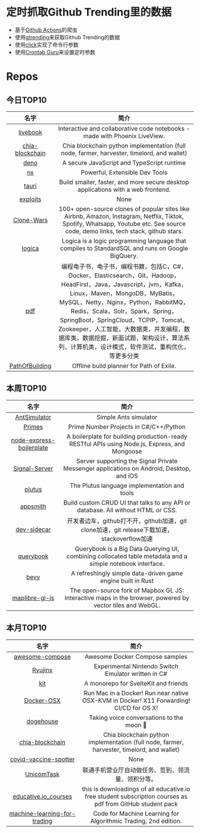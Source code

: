 # 定时抓取Github Trending里的数据
* 基于[Github Actions](https://docs.github.com/en/actions)的爬虫
* 使用[gtrending](https://github.com/hedythedev/gtrending)来获取Github Trending的数据
* 使用[click](https://github.com/pallets/click)实现了命令行参数
* 使用[Crontab Guru](https://crontab.guru/)来设置定时参数

# Repos
## 今日TOP10 
<!-- START OF DAILY_TOP10_REPOS -->
| 名字 | 简介 |
| :----: | :----: |
| [livebook](https://github.com/elixir-nx/livebook) | Interactive and collaborative code notebooks - made with Phoenix LiveView. |
| [chia-blockchain](https://github.com/Chia-Network/chia-blockchain) | Chia blockchain python implementation (full node, farmer, harvester, timelord, and wallet) |
| [deno](https://github.com/denoland/deno) | A secure JavaScript and TypeScript runtime |
| [nx](https://github.com/nrwl/nx) | Powerful, Extensible Dev Tools |
| [tauri](https://github.com/tauri-apps/tauri) | Build smaller, faster, and more secure desktop applications with a web frontend. |
| [exploits](https://github.com/r4j0x00/exploits) | None |
| [Clone-Wars](https://github.com/GorvGoyl/Clone-Wars) | 100+ open-source clones of popular sites like Airbnb, Amazon, Instagram, Netflix, Tiktok, Spotify, Whatsapp, Youtube etc. See source code, demo links, tech stack, github stars. |
| [logica](https://github.com/EvgSkv/logica) | Logica is a logic programming language that compiles to StandardSQL and runs on Google BigQuery. |
| [pdf](https://github.com/itdevbooks/pdf) | 编程电子书，电子书，编程书籍，包括C，C#，Docker，Elasticsearch，Git，Hadoop，HeadFirst，Java，Javascript，jvm，Kafka，Linux，Maven，MongoDB，MyBatis，MySQL，Netty，Nginx，Python，RabbitMQ，Redis，Scala，Solr，Spark，Spring，SpringBoot，SpringCloud，TCPIP，Tomcat，Zookeeper，人工智能，大数据类，并发编程，数据库类，数据挖掘，新面试题，架构设计，算法系列，计算机类，设计模式，软件测试，重构优化，等更多分类 |
| [PathOfBuilding](https://github.com/PathOfBuildingCommunity/PathOfBuilding) | Offline build planner for Path of Exile. |
<!-- END OF DAILY_TOP10_REPOS -->

## 本周TOP10
<!-- START OF WEEKLY_TOP10_REPOS -->
| 名字 | 简介 |
| :----: | :----: |
| [AntSimulator](https://github.com/johnBuffer/AntSimulator) | Simple Ants simulator |
| [Primes](https://github.com/davepl/Primes) | Prime Number Projects in C#/C++/Python |
| [node-express-boilerplate](https://github.com/hagopj13/node-express-boilerplate) | A boilerplate for building production-ready RESTful APIs using Node.js, Express, and Mongoose |
| [Signal-Server](https://github.com/signalapp/Signal-Server) | Server supporting the Signal Private Messenger applications on Android, Desktop, and iOS |
| [plutus](https://github.com/input-output-hk/plutus) | The Plutus language implementation and tools |
| [appsmith](https://github.com/appsmithorg/appsmith) | Build custom CRUD UI that talks to any API or database. All without HTML or CSS. |
| [dev-sidecar](https://github.com/docmirror/dev-sidecar) | 开发者边车，github打不开，github加速，git clone加速，git release下载加速，stackoverflow加速 |
| [querybook](https://github.com/pinterest/querybook) | Querybook is a Big Data Querying UI, combining collocated table metadata and a simple notebook interface. |
| [bevy](https://github.com/bevyengine/bevy) | A refreshingly simple data-driven game engine built in Rust |
| [maplibre-gl-js](https://github.com/maplibre/maplibre-gl-js) | The open-source fork of Mapbox GL JS: Interactive maps in the browser, powered by vector tiles and WebGL. |
<!-- END OF WEEKLY_TOP10_REPOS -->

## 本月TOP10
<!-- START OF MONTHLY_TOP10_REPOS -->
| 名字 | 简介 |
| :----: | :----: |
| [awesome-compose](https://github.com/docker/awesome-compose) | Awesome Docker Compose samples |
| [Ryujinx](https://github.com/Ryujinx/Ryujinx) | Experimental Nintendo Switch Emulator written in C# |
| [kit](https://github.com/sveltejs/kit) | A monorepo for SvelteKit and friends |
| [Docker-OSX](https://github.com/sickcodes/Docker-OSX) | Run Mac in a Docker! Run near native OSX-KVM in Docker! X11 Forwarding! CI/CD for OS X! |
| [dogehouse](https://github.com/benawad/dogehouse) | Taking voice conversations to the moon 🚀 |
| [chia-blockchain](https://github.com/Chia-Network/chia-blockchain) | Chia blockchain python implementation (full node, farmer, harvester, timelord, and wallet) |
| [covid-vaccine-spotter](https://github.com/GUI/covid-vaccine-spotter) | None |
| [UnicomTask](https://github.com/srcrs/UnicomTask) | 联通手机营业厅自动做任务、签到、领流量、领积分等。 |
| [educative.io_courses](https://github.com/merry75/educative.io_courses) | this is downloadings of all educative.io free student subscription courses as pdf from GitHub student pack |
| [machine-learning-for-trading](https://github.com/stefan-jansen/machine-learning-for-trading) | Code for Machine Learning for Algorithmic Trading, 2nd edition. |
<!-- END OF MONTHLY_TOP10_REPOS -->
